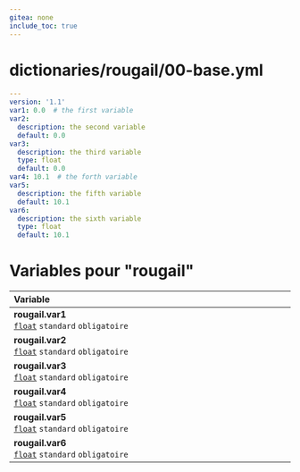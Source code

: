 ```yaml
---
gitea: none
include_toc: true
---
```

# dictionaries/rougail/00-base.yml

```yaml
---
version: '1.1'
var1: 0.0  # the first variable
var2:
  description: the second variable
  default: 0.0
var3:
  description: the third variable
  type: float
  default: 0.0
var4: 10.1  # the forth variable
var5:
  description: the fifth variable
  default: 10.1
var6:
  description: the sixth variable
  type: float
  default: 10.1
```
# Variables pour "rougail"

| Variable&nbsp;&nbsp;&nbsp;&nbsp;&nbsp;&nbsp;&nbsp;&nbsp;&nbsp;&nbsp;&nbsp;&nbsp;&nbsp;&nbsp;&nbsp;&nbsp;&nbsp;&nbsp;&nbsp;&nbsp;&nbsp;&nbsp;&nbsp;&nbsp;&nbsp;&nbsp;&nbsp;&nbsp;&nbsp;&nbsp;&nbsp;&nbsp;&nbsp;&nbsp;&nbsp;&nbsp;&nbsp;&nbsp;&nbsp;&nbsp;&nbsp;&nbsp;&nbsp;&nbsp;&nbsp;&nbsp;&nbsp;&nbsp;&nbsp;&nbsp;&nbsp;&nbsp;&nbsp;&nbsp;&nbsp;&nbsp;&nbsp;&nbsp;&nbsp;&nbsp;&nbsp;&nbsp;&nbsp;&nbsp;&nbsp;&nbsp;&nbsp;&nbsp;&nbsp;&nbsp;&nbsp;&nbsp;&nbsp;&nbsp;&nbsp;&nbsp;&nbsp;&nbsp;&nbsp;&nbsp;&nbsp;&nbsp;&nbsp;&nbsp;&nbsp;&nbsp;&nbsp;&nbsp;&nbsp;&nbsp;&nbsp;&nbsp;&nbsp;&nbsp;&nbsp;&nbsp;&nbsp;&nbsp;&nbsp;   | Description&nbsp;&nbsp;&nbsp;&nbsp;&nbsp;&nbsp;&nbsp;&nbsp;&nbsp;&nbsp;&nbsp;&nbsp;&nbsp;&nbsp;&nbsp;&nbsp;&nbsp;&nbsp;&nbsp;&nbsp;&nbsp;&nbsp;&nbsp;&nbsp;&nbsp;&nbsp;&nbsp;&nbsp;&nbsp;&nbsp;&nbsp;&nbsp;&nbsp;&nbsp;&nbsp;&nbsp;&nbsp;&nbsp;&nbsp;&nbsp;&nbsp;&nbsp;&nbsp;&nbsp;&nbsp;&nbsp;&nbsp;&nbsp;&nbsp;&nbsp;&nbsp;&nbsp;&nbsp;&nbsp;&nbsp;&nbsp;&nbsp;&nbsp;&nbsp;&nbsp;&nbsp;&nbsp;&nbsp;&nbsp;&nbsp;&nbsp;&nbsp;&nbsp;&nbsp;&nbsp;&nbsp;&nbsp;&nbsp;&nbsp;&nbsp;&nbsp;&nbsp;&nbsp;&nbsp;&nbsp;&nbsp;&nbsp;&nbsp;&nbsp;&nbsp;&nbsp;&nbsp;&nbsp;&nbsp;&nbsp;&nbsp;&nbsp;&nbsp;&nbsp;&nbsp;&nbsp;   |
|------------------------------------------------------------------------------------------------------------------------------------------------------------------------------------------------------------------------------------------------------------------------------------------------------------------------------------------------------------------------------------------------------------------------------------------------------------------------------------------------------------------------------------------------------------------------------------------------------------------------------|---------------------------------------------------------------------------------------------------------------------------------------------------------------------------------------------------------------------------------------------------------------------------------------------------------------------------------------------------------------------------------------------------------------------------------------------------------------------------------------------------------------------------------------------------------------------------------------------------------------|
| **rougail.var1**<br/>[`float`](https://rougail.readthedocs.io/en/latest/variable.html#variables-types) `standard` `obligatoire`                                                                                                                                                                                                                                                                                                                                                                                                                                                                                              | The first variable.<br/>**Défaut**: 0.0                                                                                                                                                                                                                                                                                                                                                                                                                                                                                                                                                                       |
| **rougail.var2**<br/>[`float`](https://rougail.readthedocs.io/en/latest/variable.html#variables-types) `standard` `obligatoire`                                                                                                                                                                                                                                                                                                                                                                                                                                                                                              | The second variable.<br/>**Défaut**: 0.0                                                                                                                                                                                                                                                                                                                                                                                                                                                                                                                                                                      |
| **rougail.var3**<br/>[`float`](https://rougail.readthedocs.io/en/latest/variable.html#variables-types) `standard` `obligatoire`                                                                                                                                                                                                                                                                                                                                                                                                                                                                                              | The third variable.<br/>**Défaut**: 0.0                                                                                                                                                                                                                                                                                                                                                                                                                                                                                                                                                                       |
| **rougail.var4**<br/>[`float`](https://rougail.readthedocs.io/en/latest/variable.html#variables-types) `standard` `obligatoire`                                                                                                                                                                                                                                                                                                                                                                                                                                                                                              | The forth variable.<br/>**Défaut**: 10.1                                                                                                                                                                                                                                                                                                                                                                                                                                                                                                                                                                      |
| **rougail.var5**<br/>[`float`](https://rougail.readthedocs.io/en/latest/variable.html#variables-types) `standard` `obligatoire`                                                                                                                                                                                                                                                                                                                                                                                                                                                                                              | The fifth variable.<br/>**Défaut**: 10.1                                                                                                                                                                                                                                                                                                                                                                                                                                                                                                                                                                      |
| **rougail.var6**<br/>[`float`](https://rougail.readthedocs.io/en/latest/variable.html#variables-types) `standard` `obligatoire`                                                                                                                                                                                                                                                                                                                                                                                                                                                                                              | The sixth variable.<br/>**Défaut**: 10.1                                                                                                                                                                                                                                                                                                                                                                                                                                                                                                                                                                      |


